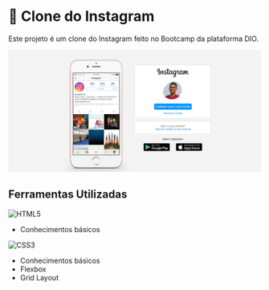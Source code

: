 # 📸 Clone do Instagram

Este projeto é um clone do Instagram feito no Bootcamp da plataforma DIO.

![Screenshot](./screenshot.PNG)

## Ferramentas Utilizadas

![HTML5](https://img.shields.io/badge/HTML5-E34F26?style=for-the-badge&logo=html5&logoColor=white)

* Conhecimentos básicos

![CSS3](https://img.shields.io/badge/CSS3-1572B6?style=for-the-badge&logo=css3&logoColor=white)

* Conhecimentos básicos
* Flexbox
* Grid Layout
